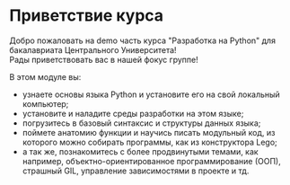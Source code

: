 # Приветствие курса

Добро пожаловать на demo часть курса "Разработка на Python" для бакалавриата Центрального Университета! <br>
Рады приветствовать вас в нашей фокус группе!

В этом модуле вы:
- узнаете основы языка Python и установите его на свой локальный компьютер;
- установите и наладите среды разработки на этом языке;
- погрузитесь в базовый синтаксис и структуры данных языка;
- поймете анатомию функции и научись писать модульный код, из которого можно собирать программы, как из конструктора Lego;
- а так же, познакомитесь с более продвинутыми темами, как например, объектно-ориентированное программирование (ООП), страшный GIL,  управление зависимостями в проекте и тд.

